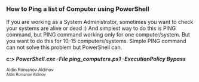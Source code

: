 ### How to Ping a list of Computer using PowerShell

If you are working as a System Administrator, sometimes you want to check your systems are alive or dead :) 
And simplest way to do this is PING command, but PING command working only for one computer/system. 
But you want to do this for 10-15 computers/systems.
Simple PING command can not solve this problem but PowerShell can. <br>

***c:\>  PowerShell.exe -File ping_computers.ps1 -ExecutionPolicy Bypass***

<sub> Aldin Romanov Aldinov </sub> <br>
<sub><sup> Aldin Romanov Aldinov </sup></sub>

